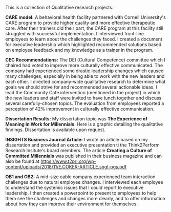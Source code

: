 This is a collection of Qualitative research projects. 

**CARE model:** A behavioral health facility partnered with Cornell University's CARE program to provide higher quality and more effective therapeutic care. 
After their trainers did their part, the CARE program at this facility still struggled with successful implementation. I interviewed front-line employees to learn about the challenges they faced. 
I created a document for executive leadership which highlighted recommended solutions based on employee feedback and my knowledge as a trainer in the program. 

**CEC Recommendations:** The DEI (Cultural Competence) committee which I chaired had voted to improve more culturally effective communicated. 
The company had experienced some drastic leadership changes which caused many challenges, especially in being able to work with the new leaders and each other. 
I directed company-wide qualitative research to determine what goals we should strive for and recommended several actionable ideas. 
I lead the Community Cafe intervention (mentioned in the project) in which the new leaders and staff were invited to have lunch together and discuss several carefully-chosen topics. 
The evaluation from employees reported a perception of 42% improvement in culturally effective communication.   

**Dissertation Results:** My dissertation topic was **The Experience of Meaning in Work for Millennials**. Here is a graphic detailing the qualitative findings. Dissertation is available upon request. 

**INSIGHTS Business Journal Article:** I wrote an article based on my dissertation and provided an executive presentation ti the Think2Perform Research Insitute's board members. 
The article **Creating a Culture of Committed Millennials** was published in their business magazine and can also be found at https://www.t2pri.org/wp-content/uploads/2018/11/E.COKER-ARTICLE.sngl-pgs.pdf

**OB1 and OB2:** A mid-size cable company experienced team interaction challenges due to natural employee changes. I interviewed each employee to understand the systemic issues that I could report to executive leadership.
I then created a powerpoint to present to employees to help them see the challenges and changes more clearly, and to offer information about how they can improve their environment for themselves. 

